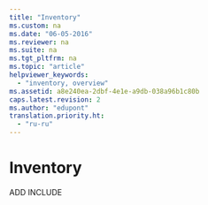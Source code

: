 ```yaml
---
title: "Inventory"
ms.custom: na
ms.date: "06-05-2016"
ms.reviewer: na
ms.suite: na
ms.tgt_pltfrm: na
ms.topic: "article"
helpviewer_keywords: 
  - "inventory, overview"
ms.assetid: a8e240ea-2dbf-4e1e-a9db-038a96b1c80b
caps.latest.revision: 2
ms.author: "edupont"
translation.priority.ht: 
  - "ru-ru"
---
```

# Inventory
ADD INCLUDE<!--[!INCLUDE[emptyBookNodeText](../../Finance/includes/emptybooknodetext_md.md)]-->